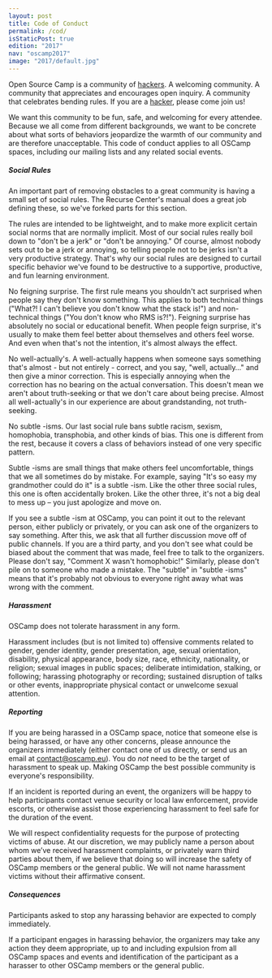 ```yaml
---
layout: post
title: Code of Conduct
permalink: /cod/
isStaticPost: true
edition: "2017"
nav: "oscamp2017"
image: "2017/default.jpg"
---
```


Open Source Camp is a community of [hackers][0]. A welcoming community. A community that appreciates and encourages open inquiry. A community that celebrates bending rules. If you are a [hacker][0], please come join us!

We want this community to be fun, safe, and welcoming for every attendee. Because we all come from different backgrounds, we want to be concrete about what sorts of behaviors jeopardize the warmth of our community and are therefore unacceptable. This code of conduct applies to all OSCamp spaces, including our mailing lists and any related social events.
<br>

##### Social Rules

An important part of removing obstacles to a great community is having a small set of social rules. The Recurse Center's manual does a great job defining these, so we've forked parts for this section.

The rules are intended to be lightweight, and to make more explicit certain social norms that are normally implicit. Most of our social rules really boil down to "don't be a jerk" or "don't be annoying." Of course, almost nobody sets out to be a jerk or annoying, so telling people not to be jerks isn't a very productive strategy. That's why our social rules are designed to curtail specific behavior we've found to be destructive to a supportive, productive, and fun learning environment.

No feigning surprise. The first rule means you shouldn't act surprised when people say they don't know something. This applies to both technical things ("What?! I can't believe you don't know what the stack is!") and non-technical things ("You don't know who RMS is?!"). Feigning surprise has absolutely no social or educational benefit. When people feign surprise, it's usually to make them feel better about themselves and others feel worse. And even when that's not the intention, it's almost always the effect.

No well-actually's. A well-actually happens when someone says something that's almost - but not entirely - correct, and you say, "well, actually…" and then give a minor correction. This is especially annoying when the correction has no bearing on the actual conversation. This doesn't mean we aren't about truth-seeking or that we don't care about being precise. Almost all well-actually's in our experience are about grandstanding, not truth-seeking.

No subtle -isms. Our last social rule bans subtle racism, sexism, homophobia, transphobia, and other kinds of bias. This one is different from the rest, because it covers a class of behaviors instead of one very specific pattern.

Subtle -isms are small things that make others feel uncomfortable, things that we all sometimes do by mistake. For example, saying "It's so easy my grandmother could do it" is a subtle -ism. Like the other three social rules, this one is often accidentally broken. Like the other three, it's not a big deal to mess up – you just apologize and move on.

If you see a subtle -ism at OSCamp, you can point it out to the relevant person, either publicly or privately, or you can ask one of the organizers to say something. After this, we ask that all further discussion move off of public channels. If you are a third party, and you don't see what could be biased about the comment that was made, feel free to talk to the organizers. Please don't say, "Comment X wasn't homophobic!" Similarly, please don't pile on to someone who made a mistake. The "subtle" in "subtle -isms" means that it's probably not obvious to everyone right away what was wrong with the comment.
<br>

##### Harassment

OSCamp does not tolerate harassment in any form.

Harassment includes (but is not limited to) offensive comments related to gender, gender identity, gender presentation, age, sexual orientation, disability, physical appearance, body size, race, ethnicity, nationality, or religion; sexual images in public spaces; deliberate intimidation, stalking, or following; harassing photography or recording; sustained disruption of talks or other events, inappropriate physical contact or unwelcome sexual attention.
<br>


##### Reporting

If you are being harassed in a OSCamp space, notice that someone else is being harassed, or have any other concerns, please announce the organizers immediately (either contact one of us directly, or send us an email at contact@oscamp.eu). You do *not* need to be the target of harassment to speak up. Making OSCamp the best possible community is everyone's responsibility.

If an incident is reported during an event, the organizers will be happy to help participants contact venue security or local law enforcement, provide escorts, or otherwise assist those experiencing harassment to feel safe for the duration of the event.

We will respect confidentiality requests for the purpose of protecting victims of abuse. At our discretion, we may publicly name a person about whom we’ve received harassment complaints, or privately warn third parties about them, if we believe that doing so will increase the safety of OSCamp members or the general public. We will not name harassment victims without their affirmative consent.
<br>


##### Consequences

Participants asked to stop any harassing behavior are expected to comply immediately.

If a participant engages in harassing behavior, the organizers may take any action they deem appropriate, up to and including expulsion from all OSCamp spaces and events and identification of the participant as a harasser to other OSCamp members or the general public.
<br>

[0]: http://phrack.org/issues/7/3.html
